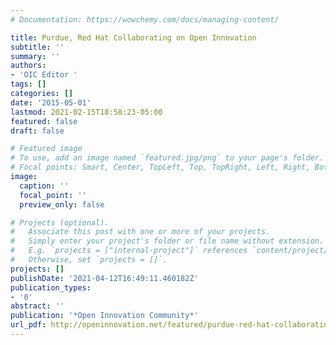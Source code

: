 ```yaml
---
# Documentation: https://wowchemy.com/docs/managing-content/

title: Purdue, Red Hat Collaborating on Open Innovation
subtitle: ''
summary: ''
authors:
- 'OIC Editor '
tags: []
categories: []
date: '2015-05-01'
lastmod: 2021-02-15T18:58:23-05:00
featured: false
draft: false

# Featured image
# To use, add an image named `featured.jpg/png` to your page's folder.
# Focal points: Smart, Center, TopLeft, Top, TopRight, Left, Right, BottomLeft, Bottom, BottomRight.
image:
  caption: ''
  focal_point: ''
  preview_only: false

# Projects (optional).
#   Associate this post with one or more of your projects.
#   Simply enter your project's folder or file name without extension.
#   E.g. `projects = ["internal-project"]` references `content/project/deep-learning/index.md`.
#   Otherwise, set `projects = []`.
projects: []
publishDate: '2021-04-12T16:49:11.460182Z'
publication_types:
- '0'
abstract: ''
publication: '*Open Innovation Community*'
url_pdf: http://openinnovation.net/featured/purdue-red-hat-collaborating-on-open-innovation/
---
```

